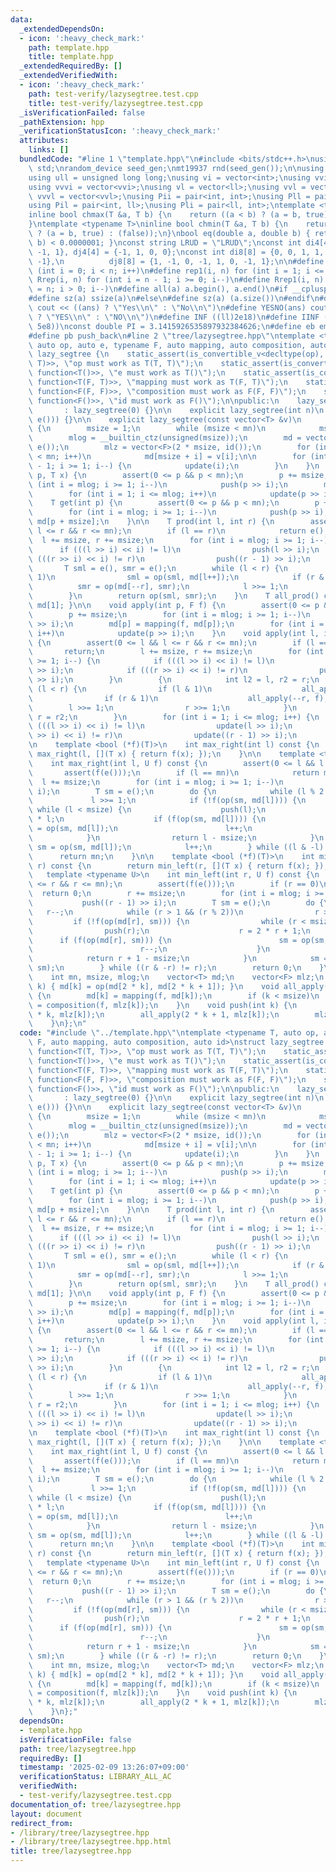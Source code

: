 ```yaml
---
data:
  _extendedDependsOn:
  - icon: ':heavy_check_mark:'
    path: template.hpp
    title: template.hpp
  _extendedRequiredBy: []
  _extendedVerifiedWith:
  - icon: ':heavy_check_mark:'
    path: test-verify/lazysegtree.test.cpp
    title: test-verify/lazysegtree.test.cpp
  _isVerificationFailed: false
  _pathExtension: hpp
  _verificationStatusIcon: ':heavy_check_mark:'
  attributes:
    links: []
  bundledCode: "#line 1 \"template.hpp\"\n#include <bits/stdc++.h>\nusing namespace\
    \ std;\nrandom_device seed_gen;\nmt19937 rnd(seed_gen());\n\nusing ll = long long;\n\
    using ull = unsigned long long;\nusing vi = vector<int>;\nusing vvi = vector<vi>;\n\
    using vvvi = vector<vvi>;\nusing vl = vector<ll>;\nusing vvl = vector<vl>;\nusing\
    \ vvvl = vector<vvl>;\nusing Pii = pair<int, int>;\nusing Pll = pair<ll, ll>;\n\
    using Pil = pair<int, ll>;\nusing Pli = pair<ll, int>;\ntemplate <typename T>\n\
    inline bool chmax(T &a, T b) {\n    return ((a < b) ? (a = b, true) : (false));\n\
    }\ntemplate <typename T>\ninline bool chmin(T &a, T b) {\n    return ((a > b)\
    \ ? (a = b, true) : (false));\n}\nbool eq(double a, double b) { return abs(a -\
    \ b) < 0.0000001; }\nconst string LRUD = \"LRUD\";\nconst int di4[4] = {0, 0,\
    \ -1, 1}, dj4[4] = {-1, 1, 0, 0};\nconst int di8[8] = {0, 0, 1, 1, 1, -1, -1,\
    \ -1},\n          dj8[8] = {1, -1, 0, -1, 1, 0, -1, 1};\n\n#define rep(i, n) for\
    \ (int i = 0; i < n; i++)\n#define rep1(i, n) for (int i = 1; i <= n; i++)\n#define\
    \ Rrep(i, n) for (int i = n - 1; i >= 0; i--)\n#define Rrep1(i, n) for (int i\
    \ = n; i > 0; i--)\n#define all(a) a.begin(), a.end()\n#if __cplusplus >= 202003L\n\
    #define sz(a) ssize(a)\n#else\n#define sz(a) (a.size())\n#endif\n#define yesno(ans)\
    \ cout << ((ans) ? \"Yes\\n\" : \"No\\n\")\n#define YESNO(ans) cout << ((ans)\
    \ ? \"YES\\n\" : \"NO\\n\")\n#define INF ((ll)2e18)\n#define IINF ((int)(1e9 +\
    \ 5e8))\nconst double PI = 3.1415926535897932384626;\n#define eb emplace_back\n\
    #define pb push_back\n#line 2 \"tree/lazysegtree.hpp\"\ntemplate <typename T,\
    \ auto op, auto e, typename F, auto mapping, auto composition, auto id>\nstruct\
    \ lazy_segtree {\n    static_assert(is_convertible_v<decltype(op), function<T(T,\
    \ T)>>, \"op must work as T(T, T)\");\n    static_assert(is_convertible_v<decltype(e),\
    \ function<T()>>, \"e must work as T()\");\n    static_assert(is_convertible_v<decltype(mapping),\
    \ function<T(F, T)>>, \"mapping must work as T(F, T)\");\n    static_assert(is_convertible_v<decltype(composition),\
    \ function<F(F, F)>>, \"composition must work as F(F, F)\");\n    static_assert(is_convertible_v<decltype(id),\
    \ function<F()>>, \"id must work as F()\");\n\npublic:\n    lazy_segtree()\n \
    \       : lazy_segtree(0) {}\n\n    explicit lazy_segtree(int n)\n        : lazy_segtree(vector<T>(n,\
    \ e())) {}\n\n    explicit lazy_segtree(const vector<T> &v)\n        : mn(int(v.size()))\
    \ {\n        msize = 1;\n        while (msize < mn)\n            msize *= 2;\n\
    \        mlog = __builtin_ctz(unsigned(msize));\n        md = vector<T>(2 * msize,\
    \ e());\n        mlz = vector<F>(2 * msize, id());\n        for (int i = 0; i\
    \ < mn; i++)\n            md[msize + i] = v[i];\n\n        for (int i = msize\
    \ - 1; i >= 1; i--) {\n            update(i);\n        }\n    }\n    void set(int\
    \ p, T x) {\n        assert(0 <= p && p < mn);\n        p += msize;\n        for\
    \ (int i = mlog; i >= 1; i--)\n            push(p >> i);\n        md[p] = x;\n\
    \        for (int i = 1; i <= mlog; i++)\n            update(p >> i);\n    }\n\
    \    T get(int p) {\n        assert(0 <= p && p < mn);\n        p += msize;\n\
    \        for (int i = mlog; i >= 1; i--)\n            push(p >> i);\n        return\
    \ md[p + msize];\n    }\n\n    T prod(int l, int r) {\n        assert(0 <= l &&\
    \ l <= r && r <= mn);\n        if (l == r)\n            return e();\n\n      \
    \  l += msize, r += msize;\n        for (int i = mlog; i >= 1; i--) {\n      \
    \      if (((l >> i) << i) != l)\n                push(l >> i);\n            if\
    \ (((r >> i) << i) != r)\n                push((r - 1) >> i);\n        }\n\n \
    \       T sml = e(), smr = e();\n        while (l < r) {\n            if (l &\
    \ 1)\n                sml = op(sml, md[l++]);\n            if (r & 1)\n      \
    \          smr = op(md[--r], smr);\n            l >>= 1;\n            r >>= 1;\n\
    \        }\n        return op(sml, smr);\n    }\n    T all_prod() const { return\
    \ md[1]; }\n\n    void apply(int p, F f) {\n        assert(0 <= p && p < mn);\n\
    \        p += msize;\n        for (int i = mlog; i >= 1; i--)\n            push(p\
    \ >> i);\n        md[p] = mapping(f, md[p]);\n        for (int i = 1; i <= mlog;\
    \ i++)\n            update(p >> i);\n    }\n    void apply(int l, int r, F f)\
    \ {\n        assert(0 <= l && l <= r && r <= mn);\n        if (l == r)\n     \
    \       return;\n        l += msize, r += msize;\n        for (int i = mlog; i\
    \ >= 1; i--) {\n            if (((l >> i) << i) != l)\n                push(l\
    \ >> i);\n            if (((r >> i) << i) != r)\n                push((r - 1)\
    \ >> i);\n        }\n        {\n            int l2 = l, r2 = r;\n            while\
    \ (l < r) {\n                if (l & 1)\n                    all_apply(l++, f);\n\
    \                if (r & 1)\n                    all_apply(--r, f);\n        \
    \        l >>= 1;\n                r >>= 1;\n            }\n            l = l2,\
    \ r = r2;\n        }\n        for (int i = 1; i <= mlog; i++) {\n            if\
    \ (((l >> i) << i) != l)\n                update(l >> i);\n            if (((r\
    \ >> i) << i) != r)\n                update((r - 1) >> i);\n        }\n    }\n\
    \n    template <bool (*f)(T)>\n    int max_right(int l) const {\n        return\
    \ max_right(l, [](T x) { return f(x); });\n    }\n\n    template <typename U>\n\
    \    int max_right(int l, U f) const {\n        assert(0 <= l && l <= mn);\n \
    \       assert(f(e()));\n        if (l == mn)\n            return mn;\n      \
    \  l += msize;\n        for (int i = mlog; i >= 1; i--)\n            push(l >>\
    \ i);\n        T sm = e();\n        do {\n            while (l % 2 == 0)\n   \
    \             l >>= 1;\n            if (!f(op(sm, md[l]))) {\n               \
    \ while (l < msize) {\n                    push(l);\n                    l = 2\
    \ * l;\n                    if (f(op(sm, md[l]))) {\n                        sm\
    \ = op(sm, md[l]);\n                        l++;\n                    }\n    \
    \            }\n                return l - msize;\n            }\n           \
    \ sm = op(sm, md[l]);\n            l++;\n        } while ((l & -l) != l);\n  \
    \      return mn;\n    }\n\n    template <bool (*f)(T)>\n    int min_left(int\
    \ r) const {\n        return min_left(r, [](T x) { return f(x); });\n    }\n \
    \   template <typename U>\n    int min_left(int r, U f) const {\n        assert(0\
    \ <= r && r <= mn);\n        assert(f(e()));\n        if (r == 0)\n          \
    \  return 0;\n        r += msize;\n        for (int i = mlog; i >= 1; i--)\n \
    \           push((r - 1) >> i);\n        T sm = e();\n        do {\n         \
    \   r--;\n            while (r > 1 && (r % 2))\n                r >>= 1;\n   \
    \         if (!f(op(md[r], sm))) {\n                while (r < msize) {\n    \
    \                push(r);\n                    r = 2 * r + 1;\n              \
    \      if (f(op(md[r], sm))) {\n                        sm = op(sm, md[r]);\n\
    \                        r--;\n                    }\n                }\n    \
    \            return r + 1 - msize;\n            }\n            sm = op(md[r],\
    \ sm);\n        } while ((r & -r) != r);\n        return 0;\n    }\n\nprivate:\n\
    \    int mn, msize, mlog;\n    vector<T> md;\n    vector<F> mlz;\n    void update(int\
    \ k) { md[k] = op(md[2 * k], md[2 * k + 1]); }\n    void all_apply(int k, F f)\
    \ {\n        md[k] = mapping(f, md[k]);\n        if (k < msize)\n            mlz[k]\
    \ = composition(f, mlz[k]);\n    }\n    void push(int k) {\n        all_apply(2\
    \ * k, mlz[k]);\n        all_apply(2 * k + 1, mlz[k]);\n        mlz[k] = id();\n\
    \    }\n};\n"
  code: "#include \"../template.hpp\"\ntemplate <typename T, auto op, auto e, typename\
    \ F, auto mapping, auto composition, auto id>\nstruct lazy_segtree {\n    static_assert(is_convertible_v<decltype(op),\
    \ function<T(T, T)>>, \"op must work as T(T, T)\");\n    static_assert(is_convertible_v<decltype(e),\
    \ function<T()>>, \"e must work as T()\");\n    static_assert(is_convertible_v<decltype(mapping),\
    \ function<T(F, T)>>, \"mapping must work as T(F, T)\");\n    static_assert(is_convertible_v<decltype(composition),\
    \ function<F(F, F)>>, \"composition must work as F(F, F)\");\n    static_assert(is_convertible_v<decltype(id),\
    \ function<F()>>, \"id must work as F()\");\n\npublic:\n    lazy_segtree()\n \
    \       : lazy_segtree(0) {}\n\n    explicit lazy_segtree(int n)\n        : lazy_segtree(vector<T>(n,\
    \ e())) {}\n\n    explicit lazy_segtree(const vector<T> &v)\n        : mn(int(v.size()))\
    \ {\n        msize = 1;\n        while (msize < mn)\n            msize *= 2;\n\
    \        mlog = __builtin_ctz(unsigned(msize));\n        md = vector<T>(2 * msize,\
    \ e());\n        mlz = vector<F>(2 * msize, id());\n        for (int i = 0; i\
    \ < mn; i++)\n            md[msize + i] = v[i];\n\n        for (int i = msize\
    \ - 1; i >= 1; i--) {\n            update(i);\n        }\n    }\n    void set(int\
    \ p, T x) {\n        assert(0 <= p && p < mn);\n        p += msize;\n        for\
    \ (int i = mlog; i >= 1; i--)\n            push(p >> i);\n        md[p] = x;\n\
    \        for (int i = 1; i <= mlog; i++)\n            update(p >> i);\n    }\n\
    \    T get(int p) {\n        assert(0 <= p && p < mn);\n        p += msize;\n\
    \        for (int i = mlog; i >= 1; i--)\n            push(p >> i);\n        return\
    \ md[p + msize];\n    }\n\n    T prod(int l, int r) {\n        assert(0 <= l &&\
    \ l <= r && r <= mn);\n        if (l == r)\n            return e();\n\n      \
    \  l += msize, r += msize;\n        for (int i = mlog; i >= 1; i--) {\n      \
    \      if (((l >> i) << i) != l)\n                push(l >> i);\n            if\
    \ (((r >> i) << i) != r)\n                push((r - 1) >> i);\n        }\n\n \
    \       T sml = e(), smr = e();\n        while (l < r) {\n            if (l &\
    \ 1)\n                sml = op(sml, md[l++]);\n            if (r & 1)\n      \
    \          smr = op(md[--r], smr);\n            l >>= 1;\n            r >>= 1;\n\
    \        }\n        return op(sml, smr);\n    }\n    T all_prod() const { return\
    \ md[1]; }\n\n    void apply(int p, F f) {\n        assert(0 <= p && p < mn);\n\
    \        p += msize;\n        for (int i = mlog; i >= 1; i--)\n            push(p\
    \ >> i);\n        md[p] = mapping(f, md[p]);\n        for (int i = 1; i <= mlog;\
    \ i++)\n            update(p >> i);\n    }\n    void apply(int l, int r, F f)\
    \ {\n        assert(0 <= l && l <= r && r <= mn);\n        if (l == r)\n     \
    \       return;\n        l += msize, r += msize;\n        for (int i = mlog; i\
    \ >= 1; i--) {\n            if (((l >> i) << i) != l)\n                push(l\
    \ >> i);\n            if (((r >> i) << i) != r)\n                push((r - 1)\
    \ >> i);\n        }\n        {\n            int l2 = l, r2 = r;\n            while\
    \ (l < r) {\n                if (l & 1)\n                    all_apply(l++, f);\n\
    \                if (r & 1)\n                    all_apply(--r, f);\n        \
    \        l >>= 1;\n                r >>= 1;\n            }\n            l = l2,\
    \ r = r2;\n        }\n        for (int i = 1; i <= mlog; i++) {\n            if\
    \ (((l >> i) << i) != l)\n                update(l >> i);\n            if (((r\
    \ >> i) << i) != r)\n                update((r - 1) >> i);\n        }\n    }\n\
    \n    template <bool (*f)(T)>\n    int max_right(int l) const {\n        return\
    \ max_right(l, [](T x) { return f(x); });\n    }\n\n    template <typename U>\n\
    \    int max_right(int l, U f) const {\n        assert(0 <= l && l <= mn);\n \
    \       assert(f(e()));\n        if (l == mn)\n            return mn;\n      \
    \  l += msize;\n        for (int i = mlog; i >= 1; i--)\n            push(l >>\
    \ i);\n        T sm = e();\n        do {\n            while (l % 2 == 0)\n   \
    \             l >>= 1;\n            if (!f(op(sm, md[l]))) {\n               \
    \ while (l < msize) {\n                    push(l);\n                    l = 2\
    \ * l;\n                    if (f(op(sm, md[l]))) {\n                        sm\
    \ = op(sm, md[l]);\n                        l++;\n                    }\n    \
    \            }\n                return l - msize;\n            }\n           \
    \ sm = op(sm, md[l]);\n            l++;\n        } while ((l & -l) != l);\n  \
    \      return mn;\n    }\n\n    template <bool (*f)(T)>\n    int min_left(int\
    \ r) const {\n        return min_left(r, [](T x) { return f(x); });\n    }\n \
    \   template <typename U>\n    int min_left(int r, U f) const {\n        assert(0\
    \ <= r && r <= mn);\n        assert(f(e()));\n        if (r == 0)\n          \
    \  return 0;\n        r += msize;\n        for (int i = mlog; i >= 1; i--)\n \
    \           push((r - 1) >> i);\n        T sm = e();\n        do {\n         \
    \   r--;\n            while (r > 1 && (r % 2))\n                r >>= 1;\n   \
    \         if (!f(op(md[r], sm))) {\n                while (r < msize) {\n    \
    \                push(r);\n                    r = 2 * r + 1;\n              \
    \      if (f(op(md[r], sm))) {\n                        sm = op(sm, md[r]);\n\
    \                        r--;\n                    }\n                }\n    \
    \            return r + 1 - msize;\n            }\n            sm = op(md[r],\
    \ sm);\n        } while ((r & -r) != r);\n        return 0;\n    }\n\nprivate:\n\
    \    int mn, msize, mlog;\n    vector<T> md;\n    vector<F> mlz;\n    void update(int\
    \ k) { md[k] = op(md[2 * k], md[2 * k + 1]); }\n    void all_apply(int k, F f)\
    \ {\n        md[k] = mapping(f, md[k]);\n        if (k < msize)\n            mlz[k]\
    \ = composition(f, mlz[k]);\n    }\n    void push(int k) {\n        all_apply(2\
    \ * k, mlz[k]);\n        all_apply(2 * k + 1, mlz[k]);\n        mlz[k] = id();\n\
    \    }\n};"
  dependsOn:
  - template.hpp
  isVerificationFile: false
  path: tree/lazysegtree.hpp
  requiredBy: []
  timestamp: '2025-02-09 13:26:07+09:00'
  verificationStatus: LIBRARY_ALL_AC
  verifiedWith:
  - test-verify/lazysegtree.test.cpp
documentation_of: tree/lazysegtree.hpp
layout: document
redirect_from:
- /library/tree/lazysegtree.hpp
- /library/tree/lazysegtree.hpp.html
title: tree/lazysegtree.hpp
---
```

